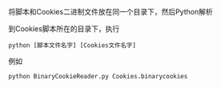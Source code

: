 将脚本和Cookies二进制文件放在同一个目录下，然后Python解析

到Cookies脚本所在的目录下，执行

`python [脚本文件名字] [Cookies文件名字]`

例如

`python BinaryCookieReader.py Cookies.binarycookies`